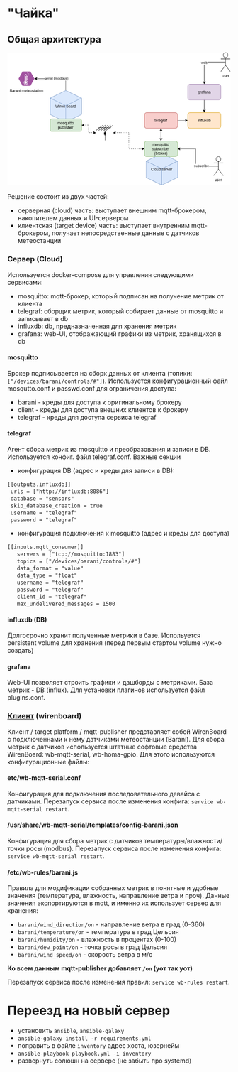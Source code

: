 # "Чайка"

## Общая архитектура

![chayka](chayka_arch.png)

Решение состоит из двух частей:

* серверная (cloud) часть: выступает внешним mqtt-брокером, накопителем данных и UI-сервером
* клиентская (target device) часть: выступает внутренним mqtt-брокером, получает непосредственные данные с датчиков метеостанции

### Сервер (Cloud)

Используется docker-compose для управления следующими сервисами:

* mosquitto: mqtt-брокер, который подписан на получение метрик от клиента
* telegraf: сборщик метрик, который собирает данные от mosquitto и записывает в db
* influxdb: db, предназначенная для хранения метрик
* grafana: web-UI, отображающий графики из метрик, хранящихся в db

#### mosquitto

Брокер подписывается на сборк данных от клиента (топики: `["/devices/barani/controls/#"]`). Используется конфигурационный файл mosqutto.conf и passwd.conf для ограничения доступа:
 * barani - креды для доступа к оригинальному брокеру
 * client - креды для доступа внешних клиентов к брокеру
 * telegraf - креды для доступа сервиса telegraf
 
 #### telegraf
 
 Агент сбора метрик из mosquitto и преобразования и записи в DB. Используется конфиг. файл telegraf.conf. Важные секции
 
 * конфигурация DB (адрес и креды для записи в DB):
 
 ```
 [[outputs.influxdb]]
  urls = ["http://influxdb:8086"]
  database = "sensors"
  skip_database_creation = true
  username = "telegraf"
  password = "telegraf"
```
* конфигурация подключения к mosquitto (адрес и креды для доступа)
```
[[inputs.mqtt_consumer]]
   servers = ["tcp://mosquitto:1883"]
   topics = ["/devices/barani/controls/#"]
   data_format = "value"
   data_type = "float"
   username = "telegraf"
   password = "telegraf"
   client_id = "telegraf"
   max_undelivered_messages = 1500
 ```
 
 #### influxdb (DB)

Долгосрочно хранит полученные метрики в базе. Испольуется persistent volume для хранения (перед первым стартом volume нужно создать)

#### grafana

Web-UI позволяет строить графики и дашборды с метриками. База метрик - DB (influx). Для установки плагинов используется файл plugins.conf.

### [Клиент](https://github.com/chayka-ws/chayka-wirenboard) (wirenboard)

Клиент / target platform / mqtt-publisher представляет собой WirenBoard с подключеннами к нему датчиками метеостанции (Barani). 
Для сбора метрик с датчиков используется штатные софтовые средства WirenBoard: wb-mqtt-serial, wb-homa-gpio. Для этого используются конфигурационные файлы:

#### etc/wb-mqtt-serial.conf

Конфигурация для подключения последовательного девайса с датчиками. Перезапуск сервиса после изменения конфига: `service wb-mqtt-serial restart`. 

#### /usr/share/wb-mqtt-serial/templates/config-barani.json

Конфигурация для сбора метрик с датчиков температуры/влажности/точки росы (modbus). Перезапуск сервиса после изменения конфига: `service wb-mqtt-serial restart`.

#### /etc/wb-rules/barani.js 

Правила для модификации собранных метрик в понятные и удобные значения (температура, влажность, направление ветра и проч). Данные значения экспортируются в mqtt, и именно их использует сервер для хранения:
* `barani/wind_direction/on` - направление ветра в град (0-360)
* `barani/temperature/on` - температура в град Цельсия
* `barani/humidity/on` - влажность в процентах (0-100)
* `barani/dew_point/on` - точка росы в град Цельсия
* `barani/wind_speed/on` - скорость ветра в м/с

__Ко всем данным mqtt-publisher добавляет `/on` (уот так уот)__

Перезапуск сервиса после изменения правил: `service wb-rules restart`.

# Переезд на новый сервер

* установить `ansible`, `ansible-galaxy`
* `ansible-galaxy install -r requirements.yml`
* поправить в файле `inventory` адрес хоста, юзернейм
* `ansible-playbook playbook.yml -i inventory`
* развернуть солюшн на сервере (не забыть про systemd)
